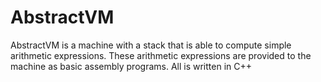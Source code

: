AbstractVM
=============

AbstractVM is a machine with a stack that is able to compute simple arithmetic expressions. These arithmetic expressions are provided to the machine as basic assembly programs. All is written in C++